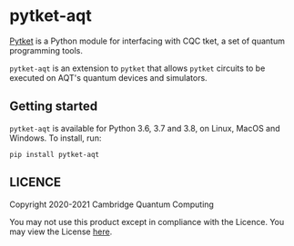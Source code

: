 # pytket-aqt

[Pytket](https://cqcl.github.io/pytket) is a Python module for interfacing
with CQC tket, a set of quantum programming tools.

`pytket-aqt` is an extension to `pytket` that allows `pytket` circuits to be
executed on AQT's quantum devices and simulators.

## Getting started

`pytket-aqt` is available for Python 3.6, 3.7 and 3.8, on Linux, MacOS and Windows. To
install, run:

```pip install pytket-aqt```

## LICENCE

Copyright 2020-2021 Cambridge Quantum Computing

You may not use this product except in compliance with the Licence. You may view
the License [here](https://cqcl.github.io/pytket/build/html/licence.html).
